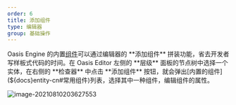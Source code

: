 ```yaml
---
order: 6
title: 添加组件
type: 编辑器
group: 基础操作
---
```


Oasis Engine 的内置[组件](${docs}entity-cn#常用组件)可以通过编辑器的 **添加组件** 拼装功能，省去开发者写样板式代码的时间。在 Oasis Editor 左侧的 **层级** 面板的节点树中选择一个实体，在右侧的 **检查器** 中点击 **添加组件** 按钮，就会弹出[内置的组件](${docs}entity-cn#常用组件)列表，选择其中一种组件，编辑组件的属性。

![image-20210810203627553](https://gw.alipayobjects.com/zos/OasisHub/0d2fcb30-ee5f-49fb-8fb3-261f8ed6898a/image-20210810203627553.png)
